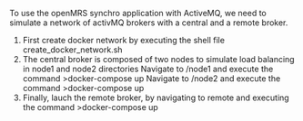 To use the openMRS synchro application with ActiveMQ, we need to simulate a network of activMQ brokers with a central and a remote broker.
1. First create docker network by executing the shell file create_docker_network.sh 
2. The central broker is composed of two nodes to simulate load balancing in node1 and node2 directories
Navigate to /node1 and execute the command >docker-compose up
Navigate to /node2 and execute the command >docker-compose up
3. Finally, lauch the remote broker, by navigating to remote and executing the command >docker-compose up
